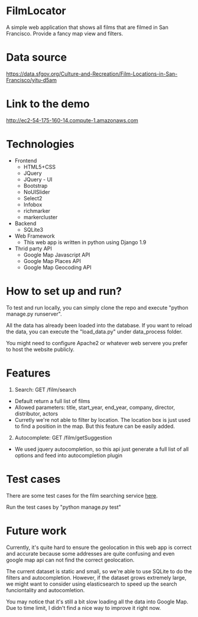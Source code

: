 # FilmLocator
A simple web application that shows all films that are filmed in San Francisco. Provide a fancy map view and filters.

# Data source
https://data.sfgov.org/Culture-and-Recreation/Film-Locations-in-San-Francisco/yitu-d5am

# Link to the demo
http://ec2-54-175-160-14.compute-1.amazonaws.com

# Technologies
- Frontend
  - HTML5+CSS
  - JQuery
  - JQuery - UI
  - Bootstrap
  - NoUISlider
  - Select2
  - Infobox
  - richmarker
  - markercluster
- Backend
  - SQLite3
- Web Framework
  - This web app is written in python using Django 1.9
- Thrid party API
  - Google Map Javascript API
  - Google Map Places API
  - Google Map Geocoding API

# How to set up and run?
To test and run locally, you can simply clone the repo and execute "python manage.py runserver".

All the data has already been loaded into the database. If you want to reload the data, you can execute the "load_data.py" under data_process folder.

You might need to configure Apache2 or whatever web servere you prefer to host the website publicly.

# Features
1. Search: GET /film/search
  - Default return a full list of films
  - Allowed parameters: title, start_year, end_year, company, director, distributor, actors
  - Curretly we're not able to filter by location. The location box is just used to find a position in the map. But this feature can be easily added.
2. Autocomplete: GET /film/getSuggestion
  - We used jquery autocompletion, so this api just generate a full list of all options and feed into autocompletion plugin

# Test cases
There are some test cases for the film searching service <a href="https://github.com/zym242/FilmLocator/blob/master/webapp/tests.py">here</a>.

Run the test cases by "python manage.py test"

# Future work
Currently, it's quite hard to ensure the geolocation in this web app is correct and accurate because some addresses are quite confusing and even google map api can not find the correct geolocation.

The current dataset is static and small, so we're able to use SQLite to do the filters and autocompletion. However, if the dataset grows extremely large, we might want to consider using elasticsearch to speed up the search funciontality and autocomletion.

You may notice that it's still a bit slow loading all the data into Google Map. Due to time limit, I didn't find a nice way to improve it right now.



